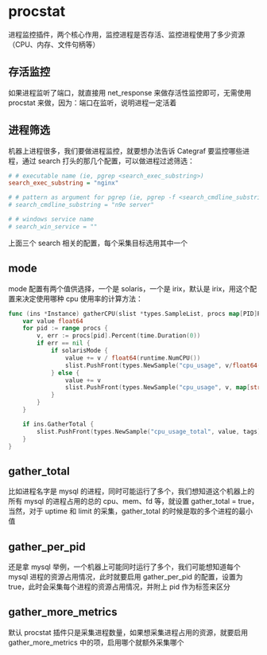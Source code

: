 # procstat

进程监控插件，两个核心作用，监控进程是否存活、监控进程使用了多少资源（CPU、内存、文件句柄等）

## 存活监控

如果进程监听了端口，就直接用 net_response 来做存活性监控即可，无需使用 procstat 来做，因为：端口在监听，说明进程一定活着

## 进程筛选

机器上进程很多，我们要做进程监控，就要想办法告诉 Categraf 要监控哪些进程，通过 search 打头的那几个配置，可以做进程过滤筛选：

```ini
# # executable name (ie, pgrep <search_exec_substring>)
search_exec_substring = "nginx"

# # pattern as argument for pgrep (ie, pgrep -f <search_cmdline_substring>)
# search_cmdline_substring = "n9e server"

# # windows service name
# search_win_service = ""
```

上面三个 search 相关的配置，每个采集目标选用其中一个

## mode

mode 配置有两个值供选择，一个是 solaris，一个是 irix，默认是 irix，用这个配置来决定使用哪种 cpu 使用率的计算方法：

```go
func (ins *Instance) gatherCPU(slist *types.SampleList, procs map[PID]Process, tags map[string]string, solarisMode bool) {
	var value float64
	for pid := range procs {
		v, err := procs[pid].Percent(time.Duration(0))
		if err == nil {
			if solarisMode {
				value += v / float64(runtime.NumCPU())
				slist.PushFront(types.NewSample("cpu_usage", v/float64(runtime.NumCPU()), map[string]string{"pid": fmt.Sprint(pid)}, tags))
			} else {
				value += v
				slist.PushFront(types.NewSample("cpu_usage", v, map[string]string{"pid": fmt.Sprint(pid)}, tags))
			}
		}
	}

	if ins.GatherTotal {
		slist.PushFront(types.NewSample("cpu_usage_total", value, tags))
	}
}
```

## gather_total

比如进程名字是 mysql 的进程，同时可能运行了多个，我们想知道这个机器上的所有 mysql 的进程占用的总的 cpu、mem、fd 等，就设置 gather_total = true，当然，对于 uptime 和 limit 的采集，gather_total 的时候是取的多个进程的最小值

## gather_per_pid

还是拿 mysql 举例，一个机器上可能同时运行了多个，我们可能想知道每个 mysql 进程的资源占用情况，此时就要启用 gather_per_pid 的配置，设置为 true，此时会采集每个进程的资源占用情况，并附上 pid 作为标签来区分

## gather_more_metrics

默认 procstat 插件只是采集进程数量，如果想采集进程占用的资源，就要启用 gather_more_metrics 中的项，启用哪个就额外采集哪个
